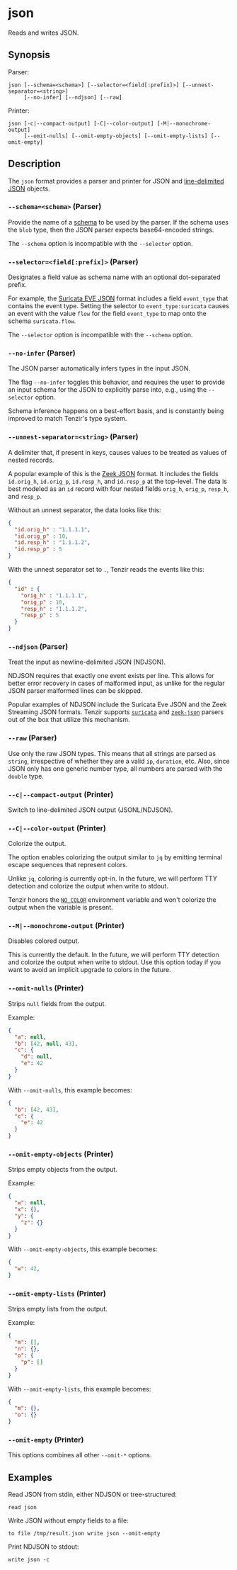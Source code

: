 # json

Reads and writes JSON.

## Synopsis

Parser:

```
json [--schema=<schema>] [--selector=<field[:prefix]>] [--unnest-separator=<string>]
     [--no-infer] [--ndjson] [--raw]
```

Printer:

```
json [-c|--compact-output] [-C|--color-output] [-M|--monochrome-output]
     [--omit-nulls] [--omit-empty-objects] [--omit-empty-lists] [--omit-empty]
```

## Description

The `json` format provides a parser and printer for JSON and [line-delimited
JSON](https://en.wikipedia.org/wiki/JSON_streaming#Line-delimited_JSON) objects.

### `--schema=<schema>` (Parser)

Provide the name of a [schema](../data-model/schemas.md) to be used by the
parser. If the schema uses the `blob` type, then the JSON parser expects
base64-encoded strings.

The `--schema` option is incompatible with the `--selector` option.

### `--selector=<field[:prefix]>` (Parser)

Designates a field value as schema name with an optional dot-separated prefix.

For example, the [Suricata EVE JSON](suricata.md) format includes a field
`event_type` that contains the event type. Setting the selector to
`event_type:suricata` causes an event with the value `flow` for the field
`event_type` to map onto the schema `suricata.flow`.

The `--selector` option is incompatible with the `--schema` option.

### `--no-infer` (Parser)

The JSON parser automatically infers types in the input JSON.

The flag `--no-infer` toggles this behavior, and requires the user to provide an
input schema for the JSON to explicitly parse into, e.g., using the `--selector`
option.

Schema inference happens on a best-effort basis, and is constantly being
improved to match Tenzir's type system.

### `--unnest-separator=<string>` (Parser)

A delimiter that, if present in keys, causes values to be treated as values of
nested records.

A popular example of this is the [Zeek JSON](zeek-json.md) format. It includes
the fields `id.orig_h`, `id.orig_p`, `id.resp_h`, and `id.resp_p` at the
top-level. The data is best modeled as an `id` record with four nested fields
`orig_h`, `orig_p`, `resp_h`, and `resp_p`.

Without an unnest separator, the data looks like this:

```json
{
  "id.orig_h" : "1.1.1.1",
  "id.orig_p" : 10,
  "id.resp_h" : "1.1.1.2",
  "id.resp_p" : 5
}
```

With the unnest separator set to `.`, Tenzir reads the events like this:

```json
{
  "id" : {
    "orig_h" : "1.1.1.1",
    "orig_p" : 10,
    "resp_h" : "1.1.1.2",
    "resp_p" : 5
  }
}
```

### `--ndjson` (Parser)

Treat the input as newline-delimited JSON (NDJSON).

NDJSON requires that exactly one event exists per line. This allows for better
error recovery in cases of malformed input, as unlike for the regular JSON
parser malformed lines can be skipped.

Popular examples of NDJSON include the Suricata Eve JSON and the Zeek Streaming
JSON formats. Tenzir supports [`suricata`](suricata.md) and
[`zeek-json`](zeek-json.md) parsers out of the box that utilize this mechanism.

### `--raw` (Parser)

Use only the raw JSON types. This means that all strings are parsed as `string`,
irrespective of whether they are a valid `ip`, `duration`, etc. Also, since JSON
only has one generic number type, all numbers are parsed with the `double` type.

### `--c|--compact-output` (Printer)

Switch to line-delimited JSON output (JSONL/NDJSON).

### `--C|--color-output` (Printer)

Colorize the output.

The option enables colorizing the output similar to `jq` by emitting terminal
escape sequences that represent colors.

Unlike `jq`, coloring is currently opt-in. In the future, we will perform TTY
detection and colorize the output when write to stdout.

Tenzir honors the [`NO_COLOR`](https://no-color.org/) environment variable and
won't colorize the output when the variable is present.

### `--M|--monochrome-output` (Printer)

Disables colored output.

This is currently the default. In the future, we will perform TTY detection and
colorize the output when write to stdout. Use this option today if you want to
avoid an implicit upgrade to colors in the future.

### `--omit-nulls` (Printer)

Strips `null` fields from the output.

Example:

```json
{
  "a": null,
  "b": [42, null, 43],
  "c": {
    "d": null,
    "e": 42
  }
}
```

With `--omit-nulls`, this example becomes:

```json
{
  "b": [42, 43],
  "c": {
    "e": 42
  }
}
```

### `--omit-empty-objects` (Printer)

Strips empty objects from the output.

Example:

```json
{
  "w": null,
  "x": {},
  "y": {
    "z": {}
  }
}
```

With `--omit-empty-objects`, this example becomes:

```json
{
  "w": 42,
}
```

### `--omit-empty-lists` (Printer)

Strips empty lists from the output.

Example:

```json
{
  "m": [],
  "n": {},
  "o": {
    "p": []
  }
}
```

With `--omit-empty-lists`, this example becomes:

```json
{
  "m": {},
  "o": {}
}
```

### `--omit-empty` (Printer)

This options combines all other `--omit-*` options.

## Examples

Read JSON from stdin, either NDJSON or tree-structured:

```
read json
```

Write JSON without empty fields to a file:

```
to file /tmp/result.json write json --omit-empty
```

Print NDJSON to stdout:

```
write json -c
```
